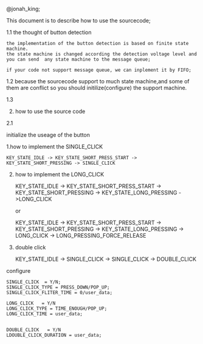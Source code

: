@jonah_king;

This document is to describe how to use the  sourcecode;

1.1 the thought of button detection 
   
    the implementation of the button detection is based on finite state machine.
    the state machine is changed according the detection voltage level and 
    you can send  any state machine to the message queue;
    
    if your code not support message queue, we can inplement it by FIFO; 

1.2  because the sourcecode support to much state machine,and some of them are conflict
   so you should initilize(configure) the support machine.

1.3

2. how to use the source code

2.1
   
   initialize the useage of the button


1.how to implement the SINGLE_CLICK

    KEY_STATE_IDLE -> KEY_STATE_SHORT_PRESS_START -> KEY_STATE_SHORT_PRESSING -> SINGLE_CLICK

2. how to implement the LONG_CLICK

    KEY_STATE_IDLE -> KEY_STATE_SHORT_PRESS_START -> KEY_STATE_SHORT_PRESSING -> KEY_STATE_LONG_PRESSING ->LONG_CLICK

    or
 
    KEY_STATE_IDLE -> KEY_STATE_SHORT_PRESS_START -> KEY_STATE_SHORT_PRESSING -> KEY_STATE_LONG_PRESSING -> LONG_CLICK -> LONG_PRESSING_FORCE_RELEASE

3. double click
   
   KEY_STATE_IDLE -> SINGLE_CLICK -> SINGLE_CLICK -> DOUBLE_CLICK



configure

    SINGLE_CLICK  = Y/N;
    SINGLE_CLICK_TYPE = PRESS_DOWN/POP_UP;
    SINGLE_CLICK_FLITER_TIME = 0/user_data;

    LONG_CLICK   = Y/N
    LONG_CLICK_TYPE = TIME_ENOUGH/POP_UP;
    LONG_CLICK_TIME = user_data;

   
    DOUBLE_CLICK   = Y/N
    LDOUBLE_CLICK_DURATION = user_data;
